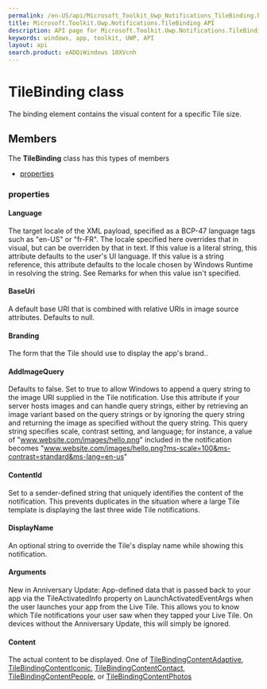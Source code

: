 ```yaml
---
permalink: /en-US/api/Microsoft_Toolkit_Uwp_Notifications_TileBinding.htm
title: Microsoft.Toolkit.Uwp.Notifications.TileBinding API 
description: API page for Microsoft.Toolkit.Uwp.Notifications.TileBinding
keywords: windows, app, toolkit, UWP, API
layout: api
search.product: eADQiWindows 10XVcnh
---
```



# TileBinding class

The binding element contains the visual content for a specific Tile size.

## Members

The **TileBinding** class has this types of members

* [properties](#properties)

### properties

#### Language

The target locale of the XML payload, specified as a BCP-47 language tags such as "en-US" or "fr-FR". The locale specified here overrides that in visual, but can be overriden by that in text. If this value is a literal string, this attribute defaults to the user's UI language. If this value is a string reference, this attribute defaults to the locale chosen by Windows Runtime in resolving the string. See Remarks for when this value isn't specified.



#### BaseUri

A default base URI that is combined with relative URIs in image source attributes. Defaults to null.



#### Branding

The form that the Tile should use to display the app's brand..



#### AddImageQuery

Defaults to false. Set to true to allow Windows to append a query string to the image URI supplied in the Tile notification. Use this attribute if your server hosts images and can handle query strings, either by retrieving an image variant based on the query strings or by ignoring the query string and returning the image as specified without the query string. This query string specifies scale, contrast setting, and language; for instance, a value of  "www.website.com/images/hello.png"  included in the notification becomes  "www.website.com/images/hello.png?ms-scale=100&ms-contrast=standard&ms-lang=en-us"



#### ContentId

Set to a sender-defined string that uniquely identifies the content of the notification. This prevents duplicates in the situation where a large Tile template is displaying the last three wide Tile notifications.



#### DisplayName

An optional string to override the Tile's display name while showing this notification.



#### Arguments

New in Anniversary Update: App-defined data that is passed back to your app via the TileActivatedInfo property on LaunchActivatedEventArgs when the user launches your app from the Live Tile. This allows you to know which Tile notifications your user saw when they tapped your Live Tile. On devices without the Anniversary Update, this will simply be ignored.



#### Content

The actual content to be displayed. One of [TileBindingContentAdaptive](Microsoft_Toolkit_Uwp_Notifications_TileBindingContentAdaptive.htm), [TileBindingContentIconic](Microsoft_Toolkit_Uwp_Notifications_TileBindingContentIconic.htm), [TileBindingContentContact](Microsoft_Toolkit_Uwp_Notifications_TileBindingContentContact.htm), [TileBindingContentPeople](Microsoft_Toolkit_Uwp_Notifications_TileBindingContentPeople.htm), or [TileBindingContentPhotos](Microsoft_Toolkit_Uwp_Notifications_TileBindingContentPhotos.htm)


